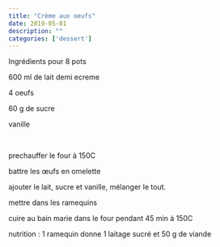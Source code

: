 ```yaml
---
title: "Crème aux oeufs"
date: 2019-05-01
description: ""
categories: ['dessert']
---
```


          


Ingr&eacute;dients pour 8 pots&nbsp;

600 ml de lait demi ecreme

4 oeufs

60 g de sucre

vanille

&nbsp;

prechauffer le four &agrave; 150C

battre les &oelig;ufs en omelette&nbsp;

ajouter le lait, sucre et vanille, m&eacute;langer le tout.

mettre dans les ramequins

cuire au bain marie dans le four pendant 45 min &agrave; 150C&nbsp;

nutrition : 1 ramequin donne 1 laitage sucr&eacute; et 50 g de viande


                          
